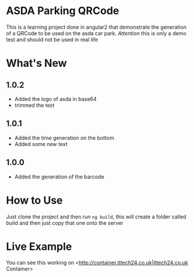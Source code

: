 # ASDA Parking QRCode

This is a learning project done in angular2 that demonstrate the generation of a QRCode to be used on the asda car park.
*Attention* this is only a demo test and should not be used in real life

# What's New

## 1.0.2
* Added the logo of asda in base64
* trimmed the text

## 1.0.1
* Added the time generation on the bottom
* Added some new text

## 1.0.0
* Added the generation of the barcode

# How to Use

Just clone the project and then run `ng build`, this will create a folder called build and then just copy that one onto the server

# Live Example

You can see this working on <http://container.ittech24.co.uk|ittech24.co.uk Container>

